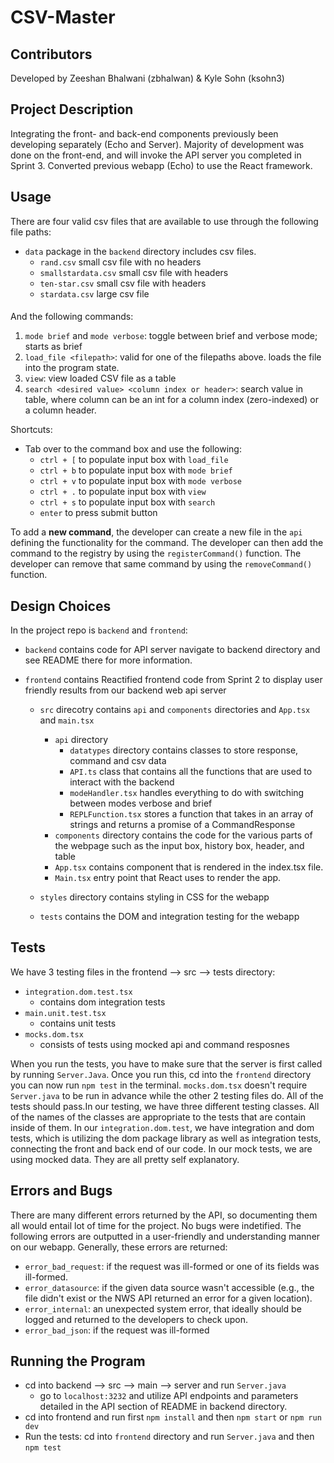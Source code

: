 # CSV-Master

## Contributors
Developed by Zeeshan Bhalwani (zbhalwan) & Kyle Sohn (ksohn3)

## Project Description
Integrating the front- and back-end components previously been developing separately (Echo and Server). Majority of development was done on the front-end, and will invoke the API server you completed in Sprint 3. Converted previous webapp (Echo) to use the React framework.

## Usage

There are four valid csv files that are available to use through the following file paths:

* `data` package in the `backend` directory includes csv files.
    * `rand.csv` small csv file with no headers
    * `smallstardata.csv` small csv file with headers
    * `ten-star.csv` small csv file with headers
    * `stardata.csv` large csv file
####
And the following commands:
1. `mode brief` and `mode verbose`: toggle between brief and verbose mode; starts as brief
2. `load_file <filepath>`: valid for one of the filepaths above. loads the file into the program state.
3. `view`: view loaded CSV file as a table
4. `search <desired value> <column index or header>`: search value in table, where column can be an int for a column index (zero-indexed) or a column header.

Shortcuts:
  * Tab over to the command box and use the following:
    * `ctrl + [` to populate input box with `load_file`
    * `ctrl + b` to populate input box with `mode brief`
    * `ctrl + v` to populate input box with `mode verbose`
    * `ctrl + .` to populate input box with `view`
    * `ctrl + s` to populate input box with `search`
    * `enter` to press submit button


To add a **new command**, the developer can create a new file in the `api` defining the functionality for the command. The developer can then add the command to the registry by using the `registerCommand()` function. The developer can remove that same command by using the `removeCommand()` function.

## Design Choices

In the project repo is `backend` and `frontend`:

* `backend` contains code for API server navigate to backend directory and see README there for more information.

* `frontend` contains Reactified frontend code from Sprint 2 to display user friendly results from our backend web api server
  * `src` direcotry contains `api` and `components` directories and `App.tsx` and `main.tsx`
    * `api` directory
      * `datatypes` directory contains classes to store response, command and csv data
      * `API.ts` class that contains all the functions that are used to interact with the backend
      * `modeHandler.tsx` handles everything to do with switching between modes verbose and brief
      * `REPLFunction.tsx` stores a function that takes in an array of strings and returns a promise of a CommandResponse
    * `components` directory contains the code for the various parts of the webpage such as the input box, history box, header, and table
    * `App.tsx` contains component that is rendered in the index.tsx file.
    * `Main.tsx` entry point that React uses to render the app.

  * `styles` directory contains styling in CSS for the webapp
  * `tests` contains the DOM and integration testing for the webapp 



## Tests
We have 3 testing files in the frontend --> src --> tests directory:
  * `integration.dom.test.tsx`
    * contains dom integration tests
  * `main.unit.test.tsx`
    * contains unit tests
  * `mocks.dom.tsx`
    * consists of tests using mocked api and command resposnes

When you run the tests, you have to make sure that the server is first called by running `Server.Java`. Once you run this, cd into the `frontend` directory you can now run `npm test` in the terminal. `mocks.dom.tsx` doesn't require `Server.java` to be run in advance while the other 2 testing files do. All of the tests should pass.In our testing, we have three different testing classes. All of the names of the classes are appropriate to the tests that are contain inside of them. In our `integration.dom.test`, we have integration and dom tests, which is utilizing the dom package library as well as integration tests, connecting the front and back end of our code. In our mock tests, we are using mocked data. They are all pretty self explanatory.



## Errors and Bugs
There are many different errors returned by the API, so documenting them all would entail lot of time for the project. No bugs were indetified. The following errors are outputted in a user-friendly and understanding manner on our webapp. Generally, these errors are returned:
* `error_bad_request`: if the request was ill-formed or one of its fields was ill-formed.
* `error_datasource`: if the given data source wasn't accessible (e.g., the file didn't exist or the NWS API returned an error for a given location).
* `error_internal`: an unexpected system error, that ideally should be logged and returned to the developers to check upon.
* `error_bad_json`: if the request was ill-formed

## Running the Program
* cd into backend --> src --> main --> server and run `Server.java`
  * go to `localhost:3232` and utilize API endpoints and parameters detailed in the API section of README in backend directory.
* cd into frontend and run first `npm install` and then `npm start` or `npm run dev`
* Run the tests: cd into `frontend` directory and run `Server.java` and then `npm test`